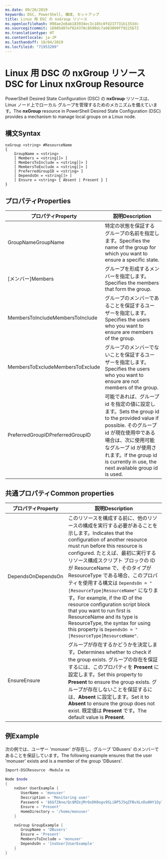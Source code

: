 ```yaml
---
ms.date: 09/20/2019
keywords: DSC, PowerShell, 構成, セットアップ
title: Linux 用 DSC の nxGroup リソース
ms.openlocfilehash: 098ae2e8ab183934ec3c185c0fd237731b1353dc
ms.sourcegitcommit: 18985d07ef024378c8590dc7a983099ff9225672
ms.translationtype: HT
ms.contentlocale: ja-JP
ms.lasthandoff: 10/04/2019
ms.locfileid: "71953209"
---
```

# <a name="dsc-for-linux-nxgroup-resource"></a><span data-ttu-id="e50b4-103">Linux 用 DSC の nxGroup リソース</span><span class="sxs-lookup"><span data-stu-id="e50b4-103">DSC for Linux nxGroup Resource</span></span>

<span data-ttu-id="e50b4-104">PowerShell Desired State Configuration (DSC) の **nxGroup** リソースは、Linux ノード上でローカル グループを管理するためのメカニズムを備えています。</span><span class="sxs-lookup"><span data-stu-id="e50b4-104">The **nxGroup** resource in PowerShell Desired State Configuration (DSC) provides a mechanism to manage local groups on a Linux node.</span></span>

## <a name="syntax"></a><span data-ttu-id="e50b4-105">構文</span><span class="sxs-lookup"><span data-stu-id="e50b4-105">Syntax</span></span>

```Syntax
nxGroup <string> #ResourceName
{
    GroupName = <string>
    [ Members = <string[]> ]
    [ MembersToInclude = <string[]> ]
    [ MembersToExclude = <string[]> ]
    [ PreferredGroupID = <string> ]
    [ DependsOn = <string[]> ]
    [ Ensure = <string> { Absent | Present } ]
}
```

## <a name="properties"></a><span data-ttu-id="e50b4-106">プロパティ</span><span class="sxs-lookup"><span data-stu-id="e50b4-106">Properties</span></span>

|<span data-ttu-id="e50b4-107">プロパティ</span><span class="sxs-lookup"><span data-stu-id="e50b4-107">Property</span></span> |<span data-ttu-id="e50b4-108">説明</span><span class="sxs-lookup"><span data-stu-id="e50b4-108">Description</span></span> |
|---|---|
|<span data-ttu-id="e50b4-109">GroupName</span><span class="sxs-lookup"><span data-stu-id="e50b4-109">GroupName</span></span> |<span data-ttu-id="e50b4-110">特定の状態を保証するグループの名前を指定します。</span><span class="sxs-lookup"><span data-stu-id="e50b4-110">Specifies the name of the group for which you want to ensure a specific state.</span></span> |
|<span data-ttu-id="e50b4-111">[メンバー]</span><span class="sxs-lookup"><span data-stu-id="e50b4-111">Members</span></span> |<span data-ttu-id="e50b4-112">グループを形成するメンバーを指定します。</span><span class="sxs-lookup"><span data-stu-id="e50b4-112">Specifies the members that form the group.</span></span> |
|<span data-ttu-id="e50b4-113">MembersToInclude</span><span class="sxs-lookup"><span data-stu-id="e50b4-113">MembersToInclude</span></span> |<span data-ttu-id="e50b4-114">グループのメンバーであることを保証するユーザーを指定します。</span><span class="sxs-lookup"><span data-stu-id="e50b4-114">Specifies the users who you want to ensure are members of the group.</span></span> |
|<span data-ttu-id="e50b4-115">MembersToExclude</span><span class="sxs-lookup"><span data-stu-id="e50b4-115">MembersToExclude</span></span> |<span data-ttu-id="e50b4-116">グループのメンバーでないことを保証するユーザーを指定します。</span><span class="sxs-lookup"><span data-stu-id="e50b4-116">Specifies the users who you want to ensure are not members of the group.</span></span> |
|<span data-ttu-id="e50b4-117">PreferredGroupID</span><span class="sxs-lookup"><span data-stu-id="e50b4-117">PreferredGroupID</span></span> |<span data-ttu-id="e50b4-118">可能であれば、グループ id を指定の値に設定します。</span><span class="sxs-lookup"><span data-stu-id="e50b4-118">Sets the group id to the provided value if possible.</span></span> <span data-ttu-id="e50b4-119">そのグループ id が現在使用中である場合は、次に使用可能なグループ id が使用されます。</span><span class="sxs-lookup"><span data-stu-id="e50b4-119">If the group id is currently in use, the next available group id is used.</span></span> |

## <a name="common-properties"></a><span data-ttu-id="e50b4-120">共通プロパティ</span><span class="sxs-lookup"><span data-stu-id="e50b4-120">Common properties</span></span>

|<span data-ttu-id="e50b4-121">プロパティ</span><span class="sxs-lookup"><span data-stu-id="e50b4-121">Property</span></span> |<span data-ttu-id="e50b4-122">説明</span><span class="sxs-lookup"><span data-stu-id="e50b4-122">Description</span></span> |
|---|---|
|<span data-ttu-id="e50b4-123">DependsOn</span><span class="sxs-lookup"><span data-stu-id="e50b4-123">DependsOn</span></span> |<span data-ttu-id="e50b4-124">このリソースを構成する前に、他のリソースの構成を実行する必要があることを示します。</span><span class="sxs-lookup"><span data-stu-id="e50b4-124">Indicates that the configuration of another resource must run before this resource is configured.</span></span> <span data-ttu-id="e50b4-125">たとえば、最初に実行するリソース構成スクリプト ブロックの ID が ResourceName で、そのタイプが ResourceType である場合、このプロパティを使用する構文は `DependsOn = "[ResourceType]ResourceName"` になります。</span><span class="sxs-lookup"><span data-stu-id="e50b4-125">For example, if the ID of the resource configuration script block that you want to run first is ResourceName and its type is ResourceType, the syntax for using this property is `DependsOn = "[ResourceType]ResourceName"`.</span></span> |
|<span data-ttu-id="e50b4-126">Ensure</span><span class="sxs-lookup"><span data-stu-id="e50b4-126">Ensure</span></span> |<span data-ttu-id="e50b4-127">グループが存在するかどうかを決定します。</span><span class="sxs-lookup"><span data-stu-id="e50b4-127">Determines whether to check if the group exists.</span></span> <span data-ttu-id="e50b4-128">グループの存在を保証するには、このプロパティを **Present** に設定します。</span><span class="sxs-lookup"><span data-stu-id="e50b4-128">Set this property to **Present** to ensure the group exists.</span></span> <span data-ttu-id="e50b4-129">グループが存在しないことを保証するには、**Absent** に設定します。</span><span class="sxs-lookup"><span data-stu-id="e50b4-129">Set it to **Absent** to ensure the group does not exist.</span></span> <span data-ttu-id="e50b4-130">既定値は **Present** です。</span><span class="sxs-lookup"><span data-stu-id="e50b4-130">The default value is **Present**.</span></span> |

## <a name="example"></a><span data-ttu-id="e50b4-131">例</span><span class="sxs-lookup"><span data-stu-id="e50b4-131">Example</span></span>

<span data-ttu-id="e50b4-132">次の例では、ユーザー 'monuser' が存在し、グループ 'DBusers' のメンバーであることを保証しています。</span><span class="sxs-lookup"><span data-stu-id="e50b4-132">The following example ensures that the user 'monuser' exists and is a member of the group 'DBusers'.</span></span>

```powershell
Import-DSCResource -Module nx

Node $node
{
    nxUser UserExample {
       UserName = 'monuser'
       Description = 'Monitoring user'
       Password = '$6$fZAne/Qc$MZejMrOxDK0ogv9SLiBP5J5qZFBvXLnDu8HY1Oy7ycX.Y3C7mGPUfeQy3A82ev3zIabhDQnj2ayeuGn02CqE/0'
       Ensure = 'Present'
       HomeDirectory = '/home/monuser'
    }

    nxGroup GroupExample {
       GroupName = 'DBusers'
       Ensure = 'Present'
       MembersToInclude = 'monuser'
       DependsOn = '[nxUser]UserExample'
    }
}
```
